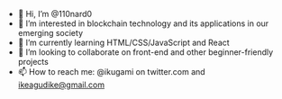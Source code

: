 - 👋 Hi, I’m @110nard0
- 👀 I’m interested in blockchain technology and its applications in our emerging society
- 🌱 I’m currently learning HTML/CSS/JavaScript and React
- 💞️ I’m looking to collaborate on front-end and other beginner-friendly projects
- 📫 How to reach me: @ikugami on twitter.com and ikeagudike@gmail.com

<!---
110nard0/110nard0 is a ✨ special ✨ repository because its `README.md` (this file) appears on your GitHub profile.
You can click the Preview link to take a look at your changes.
--->
